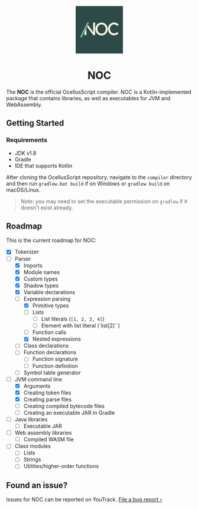 <div align="center">
    <img width="128" src="./logo.png" alt="OcellusScript logo">
    <h1>NOC</h1>
</div>

The **NOC** is the official OcellusScript compiler. NOC is a Kotlin-implemented package that contains libraries, as well as executables for JVM and WebAssembly.

## Getting Started

### Requirements

- JDK v1.8
- Gradle
- IDE that supports Kotlin

After cloning the OcellusScript repository, navigate to the `compiler` directory and then run `gradlew.bat build` if on Windows or `gradlew build` on macOS/Linux.

> Note: you may need to set the executable permission on `gradlew` if it doesn't exist already.

## Roadmap

This is the current roadmap for NOC:

- [X] Tokenizer
- [ ] Parser
    - [X] Imports
    - [X] Module names
    - [X] Custom types
    - [X] Shadow types
    - [X] Variable declarations
    - [ ] Expression parsing
        - [X] Primitive types
        - [ ] Lists
            - [ ] List literals (`[1, 2, 3, 4]`)
            - [ ] Element with list literal (`list[2]``)
        - [ ] Function calls
        - [X] Nested expressions
    - [ ] Class declarations
    - [ ] Function declarations
        - [ ] Function signature
        - [ ] Function definition
    - [ ] Symbol table generator
- [ ] JVM command line
    - [X] Arguments
    - [X] Creating token files
    - [X] Creating parse files
    - [ ] Creating compiled bytecode files
    - [ ] Creating an executable JAR in Gradle
- [ ] Java libraries
    - [ ] Executable JAR
- [ ] Web assembly libraries
    - [ ] Compiled WASM file
- [ ] Class modules
    - [ ] Lists
    - [ ] Strings
    - [ ] Utilities/higher-order functions

## Found an issue?

Issues for NOC can be reported on YouTrack. [File a bug report &rsaquo;](https://youtrack.marquiskurt.net/youtrack/newIssue?project=NOC)